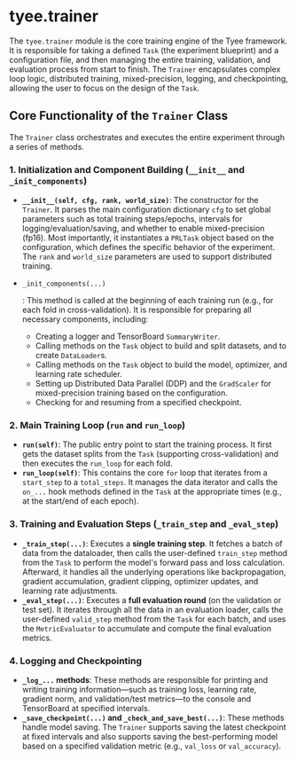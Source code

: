 # tyee.trainer

The `tyee.trainer` module is the core training engine of the Tyee framework. It is responsible for taking a defined `Task` (the experiment blueprint) and a configuration file, and then managing the entire training, validation, and evaluation process from start to finish. The `Trainer` encapsulates complex loop logic, distributed training, mixed-precision, logging, and checkpointing, allowing the user to focus on the design of the `Task`.

## Core Functionality of the `Trainer` Class

The `Trainer` class orchestrates and executes the entire experiment through a series of methods.

### 1. Initialization and Component Building (`__init__` and `_init_components`)

- **`__init__(self, cfg, rank, world_size)`**: The constructor for the `Trainer`. It parses the main configuration dictionary `cfg` to set global parameters such as total training steps/epochs, intervals for logging/evaluation/saving, and whether to enable mixed-precision (fp16). Most importantly, it instantiates a `PRLTask` object based on the configuration, which defines the specific behavior of the experiment. The `rank` and `world_size` parameters are used to support distributed training.

- `_init_components(...)`

  : This method is called at the beginning of each training run (e.g., for each fold in cross-validation). It is responsible for preparing all necessary components, including:

  - Creating a logger and TensorBoard `SummaryWriter`.
  - Calling methods on the `Task` object to build and split datasets, and to create `DataLoader`s.
  - Calling methods on the `Task` object to build the model, optimizer, and learning rate scheduler.
  - Setting up Distributed Data Parallel (DDP) and the `GradScaler` for mixed-precision training based on the configuration.
  - Checking for and resuming from a specified checkpoint.

### 2. Main Training Loop (`run` and `run_loop`)

- **`run(self)`**: The public entry point to start the training process. It first gets the dataset splits from the `Task` (supporting cross-validation) and then executes the `run_loop` for each fold.
- **`run_loop(self)`**: This contains the core `for` loop that iterates from a `start_step` to a `total_steps`. It manages the data iterator and calls the `on_...` hook methods defined in the `Task` at the appropriate times (e.g., at the start/end of each epoch).

### 3. Training and Evaluation Steps (`_train_step` and `_eval_step`)

- **`_train_step(...)`**: Executes a **single training step**. It fetches a batch of data from the dataloader, then calls the user-defined `train_step` method from the `Task` to perform the model's forward pass and loss calculation. Afterward, it handles all the underlying operations like backpropagation, gradient accumulation, gradient clipping, optimizer updates, and learning rate adjustments.
- **`_eval_step(...)`**: Executes a **full evaluation round** (on the validation or test set). It iterates through all the data in an evaluation loader, calls the user-defined `valid_step` method from the `Task` for each batch, and uses the `MetricEvaluator` to accumulate and compute the final evaluation metrics.

### 4. Logging and Checkpointing

- **`_log_...` methods**: These methods are responsible for printing and writing training information—such as training loss, learning rate, gradient norm, and validation/test metrics—to the console and TensorBoard at specified intervals.
- **`_save_checkpoint(...)` and `_check_and_save_best(...)`**: These methods handle model saving. The `Trainer` supports saving the latest checkpoint at fixed intervals and also supports saving the best-performing model based on a specified validation metric (e.g., `val_loss` or `val_accuracy`).